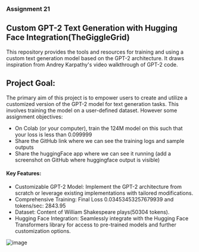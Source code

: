### Assignment 21 
## Custom GPT-2 Text Generation with Hugging Face Integration(TheGiggleGrid)
This repository provides the tools and resources for training and using a custom text generation model based on the GPT-2 architecture. It draws inspiration from Andrey Karpathy's video walkthrough of GPT-2 code.

## Project Goal:

The primary aim of this project is to empower users to create and utilize a customized version of the GPT-2 model for text generation tasks. This involves training the model on a user-defined dataset. However some assignment objectives:
- On Colab (or your computer), train the 124M model on this such that your loss is less than 0.099999
- Share the GitHub link where we can see the training logs and sample outputs
- Share the huggingFace app where we can see it running (add a screenshot on GitHub where huggingface output is visible)


#### Key Features:

- Customizable GPT-2 Model: Implement the GPT-2 architecture from scratch or leverage existing implementations with tailored modifications.
- Comprehensive Training: Final Loss 0.03453453257679939 and tokens/sec:  2843.95 
- Dataset: Content of William Shakespeare plays(50304 tokens).
- Hugging Face Integration: Seamlessly integrate with the Hugging Face Transformers library for access to pre-trained models and further customization options.




![image](https://github.com/SeemGoel/AIExtensiveVision_/assets/59606392/81fdf104-37be-4c83-bd78-c56ae949702a)
